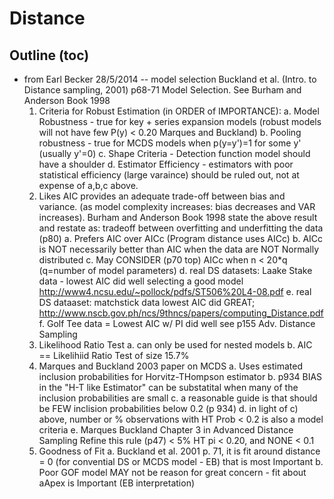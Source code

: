 # Distance

## Outline (toc)

 * from Earl Becker 28/5/2014 -- model selection Buckland et al. (Intro. to Distance sampling, 2001) p68-71 Model Selection. See Burham and Anderson Book 1998
    1. Criteria for Robust Estimation (in ORDER of IMPORTANCE):
      a. Model Robustness - true for key + series expansion models (robust models will not have few P(y) < 0.20  Marques and Buckland)
      b. Pooling robustness - true for MCDS models when p(y=y')=1 for some y'  (usually y'=0)
      c. Shape Criteria - Detection function model should have a shoulder
      d. Estimator Efficiency - estimators with poor statistical efficiency (large varaince) should be ruled out, not at expense of a,b,c above.
    2. Likes AIC provides an adequate trade-off between bias and variance. (as model complexity increases: bias decreases and VAR increases). Burham and Anderson Book 1998 state the above result and restate as: tradeoff between overfitting and underfitting the data (p80)
      a. Prefers AIC over AICc (Program distance uses AICc)
      b. AICc is NOT necessarily better than AIC when the data are NOT Normally distributed
      c. May CONSIDER (p70 top) AICc when n < 20*q  (q=number of model parameters)
      d. real DS datasets: Laake Stake data - lowest AIC did well selecting a good model http://www4.ncsu.edu/~pollock/pdfs/ST506%20L4-08.pdf
      e. real DS dataaset: matchstick data lowest AIC did GREAT;     http://www.nscb.gov.ph/ncs/9thncs/papers/computing_Distance.pdf
      f. Golf Tee data = Lowest AIC w/ PI did well see p155 Adv. Distance Sampling
    3. Likelihood Ratio Test
      a. can only be used for nested models
      b. AIC == Likelihiid Ratio Test of size 15.7%
    4. Marques and Buckland 2003 paper on MCDS
      a. Uses estimated inclusion probabilities for Horvitz-THompson estimator
      b. p934 BIAS in the "H-T like Estimator" can be substatital when many of the inclusion probabilities are small
      c. a reasonable guide is that should be FEW inclision probabilities below 0.2 (p 934)
      d. in light of c) above, number or % observations with HT Prob < 0.2 is also a model criteria
      e. Marques Buckland Chapter 3 in Advanced Distance Sampling Refine this rule (p47) < 5% HT pi < 0.20, and NONE < 0.1
    5.  Goodness of Fit 
      a. Buckland et al. 2001 p. 71, it is fit around distance = 0 (for convential DS or MCDS model - EB) that is most Important
      b. Poor GOF model MAY not be reason for great concern - fit about aApex is Important (EB interpretation)

 

 

